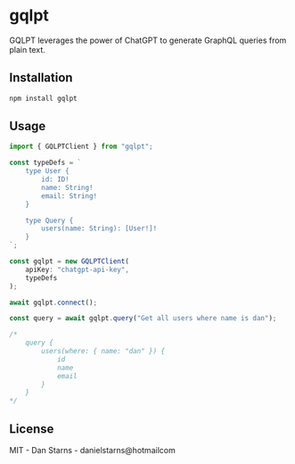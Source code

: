 # gqlpt

GQLPT leverages the power of ChatGPT to generate GraphQL queries from plain text.

## Installation

```bash
npm install gqlpt
```

## Usage

```ts
import { GQLPTClient } from "gqlpt";

const typeDefs = `
    type User {
        id: ID!
        name: String!
        email: String!
    }

    type Query {
        users(name: String): [User!]!
    }
`;

const gqlpt = new GQLPTClient(
    apiKey: "chatgpt-api-key",
    typeDefs
);

await gqlpt.connect();

const query = await gqlpt.query("Get all users where name is dan");

/*
    query {
        users(where: { name: "dan" }) {
            id
            name
            email
        }
    }
*/
```

## License

MIT - Dan Starns - danielstarns@hotmailcom

